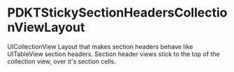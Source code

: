 PDKTStickySectionHeadersCollectionViewLayout
============================================

UICollectionView Layout that makes section headers behave like UITableView section headers. 
Section header views stick to the top of the collection view, over it's section cells.
